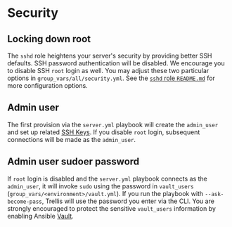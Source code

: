 # Security

## Locking down root

The `sshd` role heightens your server's security by providing better SSH defaults. SSH password authentication will be disabled. We encourage you to disable SSH `root` login as well. You may adjust these two particular options in `group_vars/all/security.yml`. See the [`sshd` role `README.md`](https://github.com/roots/trellis/tree/master/roles/sshd) for more configuration options.

## Admin user

The first provision via the `server.yml` playbook will create the `admin_user` and set up related [SSH Keys](https://roots.io/trellis/docs/ssh-keys/). If you disable `root` login, subsequent connections will be made as the `admin_user`.

## Admin user sudoer password

If `root` login is disabled and the `server.yml` playbook connects as the `admin_user`, it will invoke `sudo` using the password in `vault_users` (`group_vars/<environment>/vault.yml`). If you run the playbook with `--ask-become-pass`, Trellis will use the password you enter via the CLI. You are strongly encouraged to protect the sensitive `vault_users` information by enabling Ansible [Vault](https://roots.io/trellis/docs/vault/).
